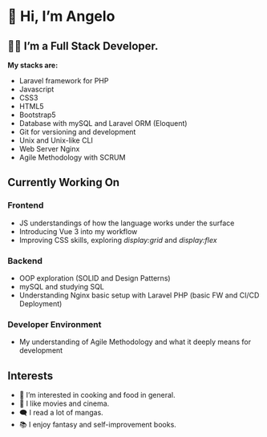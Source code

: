 # 👋 **Hi, I’m Angelo**

## 👨‍💻 I’m a Full Stack Developer.
**My stacks are:**
* Laravel framework for PHP 
* Javascript
* CSS3
* HTML5
* Bootstrap5
* Database with mySQL and Laravel ORM (Eloquent)
* Git for versioning and development
* Unix and Unix-like CLI
* Web Server Nginx
* Agile Methodology with SCRUM

## Currently Working On

### Frontend
* JS understandings of how the language works under the surface
* Introducing Vue 3 into my workflow
* Improving CSS skills, exploring *display:grid* and *display:flex*

### Backend
* OOP exploration (SOLID and Design Patterns)
* mySQL and studying SQL
* Understanding Nginx basic setup with Laravel PHP (basic FW and CI/CD Deployment)

### Developer Environment
* My understanding of Agile Methodology and what it deeply means for development

## Interests
* 🥘 I’m interested in cooking and food in general.
* 🎥 I like movies and cinema.
* 🗨 I read a lot of mangas.
* 📚 I enjoy fantasy and self-improvement books.

<!---
AngeloAdd/AngeloAdd is a ✨ special ✨ repository because its `README.md` (this file) appears on your GitHub profile.
You can click the Preview link to take a look at your changes.
--->
